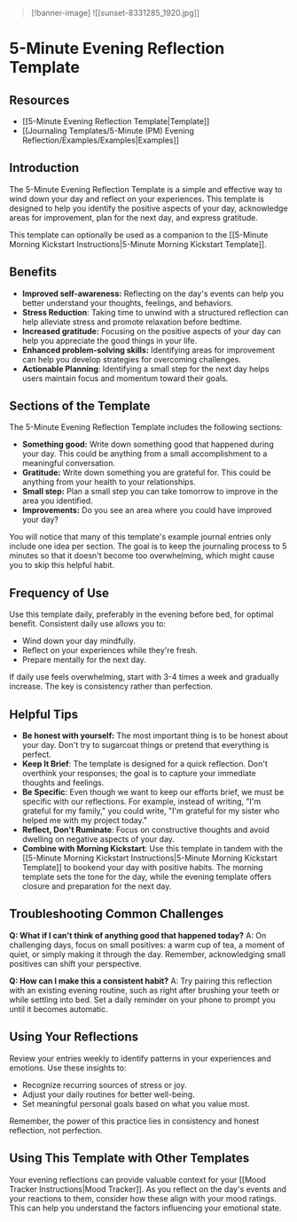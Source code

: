 >[!banner-image] ![[sunset-8331285_1920.jpg]]

# 5-Minute Evening Reflection Template
## Resources
- [[5-Minute Evening Reflection Template|Template]] 
- [[Journaling Templates/5-Minute (PM) Evening Reflection/Examples/Examples|Examples]]
## Introduction

The 5-Minute Evening Reflection Template is a simple and effective way to wind down your day and reflect on your experiences. This template is designed to help you identify the positive aspects of your day, acknowledge areas for improvement, plan for the next day, and express gratitude.

This template can optionally be used as a companion to the [[5-Minute Morning Kickstart Instructions|5-Minute Morning Kickstart Template]].

## Benefits

- **Improved self-awareness:** Reflecting on the day's events can help you better understand your thoughts, feelings, and behaviors.
- **Stress Reduction**: Taking time to unwind with a structured reflection can help alleviate stress and promote relaxation before bedtime.
- **Increased gratitude:** Focusing on the positive aspects of your day can help you appreciate the good things in your life.
- **Enhanced problem-solving skills:** Identifying areas for improvement can help you develop strategies for overcoming challenges.
- **Actionable Planning**: Identifying a small step for the next day helps users maintain focus and momentum toward their goals.

## Sections of the Template

The 5-Minute Evening Reflection Template includes the following sections:

- **Something good:** Write down something good that happened during your day. This could be anything from a small accomplishment to a meaningful conversation.
- **Gratitude:** Write down something you are grateful for. This could be anything from your health to your relationships.
- **Small step:** Plan a small step you can take tomorrow to improve in the area you identified.
- **Improvements:** Do you see an area where you could have improved your day? 

You will notice that many of this template's example journal entries only include one idea per section. The goal is to keep the journaling process to 5 minutes so that it doesn't become too overwhelming, which might cause you to skip this helpful habit.

## Frequency of Use

Use this template daily, preferably in the evening before bed, for optimal benefit. Consistent daily use allows you to:

- Wind down your day mindfully.
- Reflect on your experiences while they're fresh.
- Prepare mentally for the next day.

If daily use feels overwhelming, start with 3-4 times a week and gradually increase. The key is consistency rather than perfection.
## Helpful Tips

- **Be honest with yourself:** The most important thing is to be honest about your day. Don't try to sugarcoat things or pretend that everything is perfect.
- **Keep It Brief**: The template is designed for a quick reflection. Don't overthink your responses; the goal is to capture your immediate thoughts and feelings.
- **Be Specific**: Even though we want to keep our efforts brief, we must be specific with our reflections. For example, instead of writing, "I'm grateful for my family," you could write, "I'm grateful for my sister who helped me with my project today."
- **Reflect, Don't Ruminate**: Focus on constructive thoughts and avoid dwelling on negative aspects of your day.
- **Combine with Morning Kickstart**: Use this template in tandem with the [[5-Minute Morning Kickstart Instructions|5-Minute Morning Kickstart Template]] to bookend your day with positive habits. The morning template sets the tone for the day, while the evening template offers closure and preparation for the next day.

## Troubleshooting Common Challenges

**Q: What if I can't think of anything good that happened today?**
A: On challenging days, focus on small positives: a warm cup of tea, a moment of quiet, or simply making it through the day. Remember, acknowledging small positives can shift your perspective.

**Q: How can I make this a consistent habit?**
A: Try pairing this reflection with an existing evening routine, such as right after brushing your teeth or while settling into bed. Set a daily reminder on your phone to prompt you until it becomes automatic.

## Using Your Reflections

Review your entries weekly to identify patterns in your experiences and emotions. Use these insights to:
- Recognize recurring sources of stress or joy.
- Adjust your daily routines for better well-being.
- Set meaningful personal goals based on what you value most.

Remember, the power of this practice lies in consistency and honest reflection, not perfection.

## Using This Template with Other Templates

Your evening reflections can provide valuable context for your [[Mood Tracker Instructions|Mood Tracker]]. As you reflect on the day's events and your reactions to them, consider how these align with your mood ratings. This can help you understand the factors influencing your emotional state.